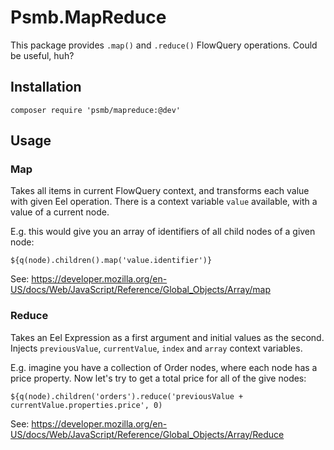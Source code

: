# Psmb.MapReduce

This package provides `.map()` and `.reduce()` FlowQuery operations.
Could be useful, huh?

## Installation

`composer require 'psmb/mapreduce:@dev'`

## Usage

### Map

Takes all items in current FlowQuery context, and transforms each value with given Eel operation.
There is a context variable `value` available, with a value of a current node.

E.g. this would give you an array of identifiers of all child nodes of a given node:
```
${q(node).children().map('value.identifier')}
```

See: https://developer.mozilla.org/en-US/docs/Web/JavaScript/Reference/Global_Objects/Array/map

### Reduce

Takes an Eel Expression as a first argument and initial values as the second. Injects `previousValue`,
`currentValue`, `index` and `array` context variables.

E.g. imagine you have a collection of Order nodes, where each node has a price property.
Now let's try to get a total price for all of the give nodes:

```
${q(node).children('orders').reduce('previousValue + currentValue.properties.price', 0)
```

See: https://developer.mozilla.org/en-US/docs/Web/JavaScript/Reference/Global_Objects/Array/Reduce
